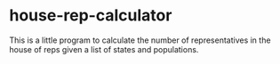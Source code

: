 house-rep-calculator
====================

This is a little program to calculate the number of representatives in the house of reps given a list of states and populations.
